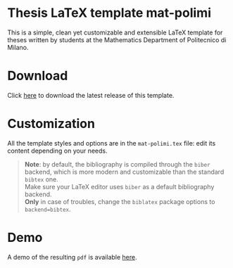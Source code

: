 # Thesis LaTeX template mat-polimi
This is a simple, clean yet customizable and extensible LaTeX template for
theses written by students at the Mathematics Department of Politecnico di Milano.

# Download
Click [here](https://github.com/elauksap/latex-thesis-mat-polimi/archive/master.zip)
to download the latest release of this template.

# Customization
All the template styles and options are in the `mat-polimi.tex` file:
edit its content depending on your needs.

> **Note**: by default, the bibliography is compiled through the `biber` backend,
> which is more modern and customizable than the standard `bibtex` one.<br />
> Make sure your LaTeX editor uses `biber` as a default bibliography backend.<br />
> **Only** in case of troubles, change the `biblatex` package options to `backend=bibtex`.

# Demo
A demo of the resulting `pdf` is available [here](thesis.pdf).
